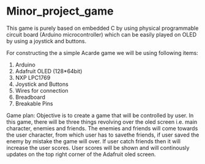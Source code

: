 # Minor_project_game

This game is purely based on embedded C by using physical programmable 
circuit board (Arduino microcontroller) which can be easily played on OLED by using a joystick and buttons.

For constructing the a simple Acarde game we will be using following items:
1. Arduino
2. Adafruit OLED (128*64bit)
3. NXP LPC1769 
4. Joystick and Buttons
5. Wires for connection
6. Breadboard
7. Breakable Pins

Game plan:
Objective is to create a game that will be controlled by user.
In this game, there will be three things revolving over the oled screen i.e. main character, enemies and friends.
The enemies and friends will come towards the user character, from which user has to savethe friends, if user saved the enemy by mistake the game will over. If user catch friends then it will increase the user scores. User scores will be shown and will continously updates on the top right corner of the Adafruit oled screen.

